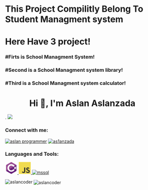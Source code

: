 # This Project Compilitly Belong To Student Managment system
# Here Have 3 project!
<h3><b>#Firts is School Managment System!</b><br></h3>
<h3><b>#Second is a School Managment system library!</b></h3>
<h3><b>#Third is a School Managment system calculator!</b></h3>

<h1 align="center">Hi 👋, I'm Aslan Aslanzada</h1>.

<img src="https://github.com/aslancoder/aslancoder/blob/main/Animation.gif" >


<h3 align="left">Connect with me:</h3>
<p align="left">

<a href="https://fb.com/aslan programmer" target="blank"><img align="center" src="https://raw.githubusercontent.com/rahuldkjain/github-profile-readme-generator/master/src/images/icons/Social/facebook.svg" alt="aslan programmer" height="30" width="40" /></a>
<a href="https://instagram.com/as1anzada" target="blank"><img align="center" src="https://raw.githubusercontent.com/rahuldkjain/github-profile-readme-generator/master/src/images/icons/Social/instagram.svg" alt="as1anzada" height="30" width="40" /></a>
</p>

<h3 align="left">Languages and Tools:</h3>
<a href="https://www.w3schools.com/cs/" target="_blank" rel="noreferrer"> <img src="https://raw.githubusercontent.com/devicons/devicon/master/icons/csharp/csharp-original.svg" alt="csharp" width="40" height="40"/> </a> 
  <a href="https://developer.mozilla.org/en-US/docs/Web/JavaScript" target="_blank" rel="noreferrer"> <img src="https://raw.githubusercontent.com/devicons/devicon/master/icons/javascript/javascript-original.svg" alt="javascript" width="40" height="40"/> </a>   <a href="https://www.microsoft.com/en-us/sql-server" target="_blank" rel="noreferrer"> <img src="https://www.svgrepo.com/show/303229/microsoft-sql-server-logo.svg" alt="mssql" width="40" height="40"/> </a> </p>

<p><img align="left" src="https://github-readme-stats.vercel.app/api/top-langs?username=aslancoder&show_icons=true&locale=en&layout=compact" alt="aslancoder" /></p>

<p>&nbsp;<img align="center" src="https://github-readme-stats.vercel.app/api?username=aslancoder&show_icons=true&locale=en" alt="aslancoder" /></p>
